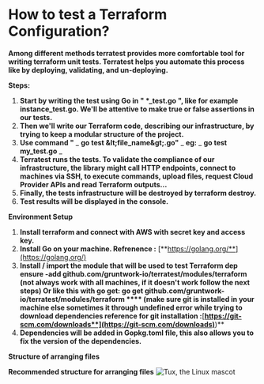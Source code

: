 # How to test a Terraform Configuration?

**Among different methods terratest provides more comfortable tool for writing terraform unit tests. Terratest helps you automate this process like by deploying, validating, and un-deploying.**

**Steps:**

1. **Start by writing the test using Go in &quot; \*\_test.go &quot;, like for example instance\_test.go. We&#39;ll be attentive to make true or false assertions in our tests.**
2. **Then we&#39;ll write our Terraform code, describing our infrastructure, by trying to keep a modular structure of the project.**
3. **Use command &quot;** _ **go test \&lt;file\_name\&gt;.go&quot;** _ **eg:** _ **go test my\_test.go** _
4. **Terratest runs the tests. To validate the compliance of our infrastructure, the library might call HTTP endpoints, connect to machines via SSH, to execute commands, upload files, request Cloud Provider APIs and read Terraform outputs…**
5. **Finally, the tests infrastructure will be destroyed by terraform destroy.**
6. **Test results will be displayed in the console.**

**Environment Setup**

1. **Install terraform and connect with AWS with secret key and access key.**
2. **Install Go on your machine. Refrenence :** [**https://golang.org/**](https://golang.org/)
3. **Install / import the module that will be used to test Terraform
 dep ensure -add github.com/gruntwork-io/terratest/modules/terraform
 (not always work with all machines, if it doesn&#39;t work follow the next steps)
 Or like this with go get:
 go get github.com/gruntwork-io/terratest/modules/terraform **** (make sure git is installed in your machine else sometimes it through undefined error while trying to download dependencies
 reference for git installation :**[**https://git-scm.com/downloads**](https://git-scm.com/downloads)**)**
4. **Dependencies will be added in Gopkg.toml file, this also allows you to fix the version of the dependencies.**

**Structure of arranging files**

 **Recommended structure for arranging files**
 ![Tux, the Linux mascot](/assets/images/tux.png)
